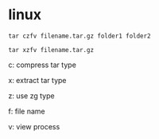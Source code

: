# linux 


```
tar czfv filename.tar.gz folder1 folder2

tar xzfv filename.tar.gz

```

c: compress tar type

x: extract tar type

z: use zg type

f: file name

v: view process
